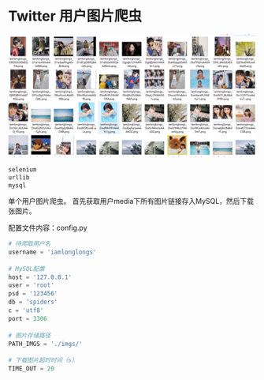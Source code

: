 # Twitter 用户图片爬虫

![show](show.png)


    selenium
    urllib
    mysql


单个用户图片爬虫。
首先获取用户media下所有图片链接存入MySQL，然后下载张图片。

配置文件内容：config.py

```python
# 待爬取用户名
username = 'iamlonglongs'

# MySQL配置
host = '127.0.0.1'
user = 'root'
psd = '123456'
db = 'spiders'
c = 'utf8'
port = 3306

# 图片存储路径
PATH_IMGS = './imgs/'

# 下载图片超时时间（s）
TIME_OUT = 20

```
